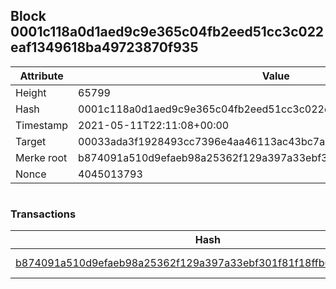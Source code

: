 ## Block 0001c118a0d1aed9c9e365c04fb2eed51cc3c022eaf1349618ba49723870f935

Attribute | Value
--- | ---
Height | 65799
Hash | 0001c118a0d1aed9c9e365c04fb2eed51cc3c022eaf1349618ba49723870f935
Timestamp | 2021-05-11T22:11:08+00:00
Target | 00033ada3f1928493cc7396e4aa46113ac43bc7ac52aab5d08e3934913716f64
Merke root | b874091a510d9efaeb98a25362f129a397a33ebf301f81f18ffb6538ada81271
Nonce | 4045013793

```

```

### Transactions

Hash | Amount
--- | ---
[b874091a510d9efaeb98a25362f129a397a33ebf301f81f18ffb6538ada81271](b874091a510d9efaeb98a25362f129a397a33ebf301f81f18ffb6538ada81271.md) | 10.00000000 SKEPTI 
